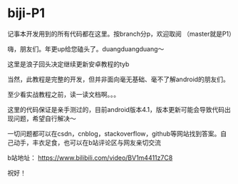 # biji-P1
记事本开发用到的所有代码都在这里。按branch分p，欢迎取阅 （master就是P1）

嗨，朋友们。年更up给您磕头了。duangduangduang～

这里是浪子回头决定继续更新安卓教程的tyb

当然，此教程是完整的开发，但并非面向毫无基础、毫不了解android的朋友们。

至少看实战教程之前，读一读文档啊。。。

这里的代码保证是亲手测过的，目前android版本4.1，版本更新可能会导致代码出现问题，希望自行解决～

一切问题都可以在csdn，cnblog，stackoverflow，github等网站找到答案。自己动手，丰衣足食，也可以在b站评论区与网友亲切交流

b站地址：
https://www.bilibili.com/video/BV1m4411z7C8

祝好！
